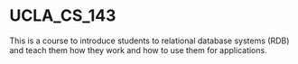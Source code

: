 # UCLA_CS_143
 This is a course to introduce students to relational database systems (RDB) and teach them how they work and how to use them for applications.
